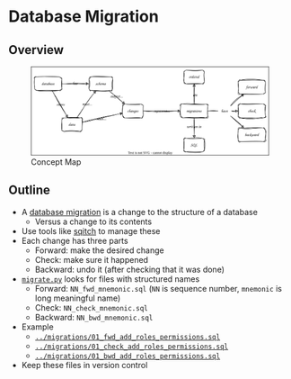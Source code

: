 # Database Migration

## Overview

<figure id="migrate-concept-map">
  <img src="migrate_concept_map.svg" alt="concept map of database migration"/>
  <figcaption>Concept Map</figcaption>
</figure>

<p id="terms"></p>

## Outline

-   A [database migration](g:db-migration) is a change to the structure of a database
    -   Versus a change to its contents
-   Use tools like [sqitch][sqitch] to manage these
-   Each change has three parts
    -   Forward: make the desired change
    -   Check: make sure it happened
    -   Backward: undo it (after checking that it was done)
-   [`migrate.py`](./migrate.py) looks for files with structured names
    -   Forward: `NN_fwd_mnemonic.sql` (`NN` is sequence number, `mnemonic` is long meaningful name)
    -   Check: `NN_check_mnemonic.sql`
    -   Backward: `NN_bwd_mnemonic.sql`
-   Example
    -   [`../migrations/01_fwd_add_roles_permissions.sql`](../migrations/01_fwd_add_roles_permissions.sql)
    -   [`../migrations/01_check_add_roles_permissions.sql`](../migrations/01_check_add_roles_permissions.sql)
    -   [`../migrations/01_bwd_add_roles_permissions.sql`](../migrations/01_bwd_add_roles_permissions.sql)
-   Keep these files in version control

[sqitch]: https://sqitch.org/

